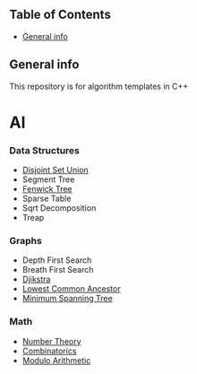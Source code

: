 ## Table of Contents
* [General info](#general-info)

## General info
This repository is for algorithm templates in C++

# Al

### Data Structures
* [Disjoint Set Union](https://github.com/DocDoor/CompetitiveProgramming/blob/main/templates/DSU.cpp)
* Segment Tree
* [Fenwick Tree](https://github.com/DocDoor/CompetitiveProgramming/blob/main/templates/bit.cpp)
* Sparse Table
* Sqrt Decomposition
* Treap

### Graphs
* Depth First Search
* Breath First Search
* [Djikstra](https://github.com/DocDoor/CompetitiveProgramming/blob/main/templates/dijkstra.cpp)
* [Lowest Common Ancestor](https://github.com/DocDoor/CompetitiveProgramming/blob/main/templates/LCA.cpp)
* [Minimum Spanning Tree](https://github.com/DocDoor/CompetitiveProgramming/blob/main/templates/mst.cpp)

### Math
* [Number Theory](https://github.com/DocDoor/CompetitiveProgramming/blob/main/templates/number_theory.cpp)
* [Combinatorics](https://github.com/DocDoor/CompetitiveProgramming/blob/main/templates/mint.cpp)
* [Modulo Arithmetic](https://github.com/DocDoor/CompetitiveProgramming/blob/main/templates/modop.cpp)

